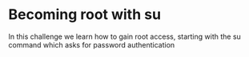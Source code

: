 # Becoming root with su

In this challenge we learn how to gain root access, starting with the su command which asks for password authentication
